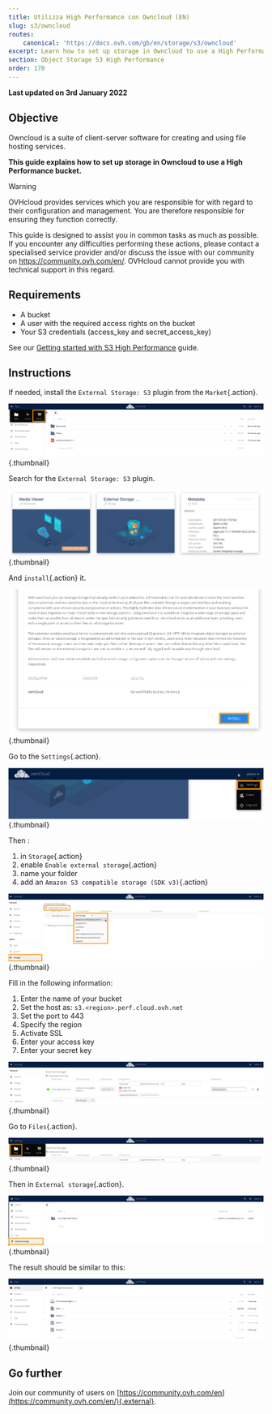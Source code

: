 ```yaml
---
title: Utilizza High Performance con Owncloud (EN)
slug: s3/owncloud
routes:
    canonical: 'https://docs.ovh.com/gb/en/storage/s3/owncloud'
excerpt: Learn how to set up storage in Owncloud to use a High Performance bucket
section: Object Storage S3 High Performance
order: 170
---
```


**Last updated on 3rd January 2022**

## Objective

Owncloud is a suite of client-server software for creating and using file hosting services.

**This guide explains how to set up storage in Owncloud to use a High Performance bucket.**

> [!warning]
> 
> OVHcloud provides services which you are responsible for with regard to their configuration and management. You are therefore responsible for ensuring they function correctly.
> 
> This guide is designed to assist you in common tasks as much as possible. If you encounter any difficulties performing these actions, please contact a specialised service provider and/or discuss the issue with our community on https://community.ovh.com/en/. OVHcloud cannot provide you with technical support in this regard.
> 

## Requirements

- A bucket
- A user with the required access rights on the bucket
- Your S3 credentials (access_key and secret_access_key)

See our [Getting started with S3 High Performance](https://docs.ovh.com/it/storage/s3/getting-started-with-s3) guide.

## Instructions

If needed, install the `External Storage: S3` plugin from the `Market`{.action}.

![Owncloud open Market](images/HighPerf-Owncloud-20211209131331778.png){.thumbnail}

Search for the `External Storage: S3` plugin.

![Owncloud plugin External Storage S3](images/HighPerf-Owncloud-20211209131556714.png){.thumbnail}

And `install`{.action} it.

![Owncloud install plugin](images/HighPerf-Owncloud-20211209131648711.png){.thumbnail}

Go to the `Settings`{.action}.

![Owncloud open Settings](images/HighPerf-Owncloud-20211209131942821.png){.thumbnail}

Then :

1. in `Storage`{.action}
2. enable `Enable external storage`{.action}
3. name your folder
4. add an `Amazon S3 compatible storage (SDK v3)`{.action}

![Owncloud create AWS S3 storage](images/HighPerf-Owncloud-20211209143008822.png){.thumbnail}

Fill in the following information:

1. Enter the name of your bucket
2. Set the host as: `s3.<region>.perf.cloud.ovh.net`
3. Set the port to 443
4. Specify the region
5. Activate SSL
6. Enter your access key
7. Enter your secret key

![Owncloud complete AWS S3 storage](images/HighPerf-Owncloud-20211209133630272.png){.thumbnail}

Go to `Files`{.action}.

![Owncloud open Files](images/HighPerf-Owncloud-20211209133730832.png){.thumbnail}

Then in `External storage`{.action}.

![Owncloud Files External Storage](images/HighPerf-Owncloud-2021120913382299.png){.thumbnail}

The result should be similar to this:

![Owncloud Bucket listing](images/HighPerf-Owncloud-20211209140757288.png){.thumbnail}

## Go further

Join our community of users on [https://community.ovh.com/en](https://community.ovh.com/en/){.external}.
